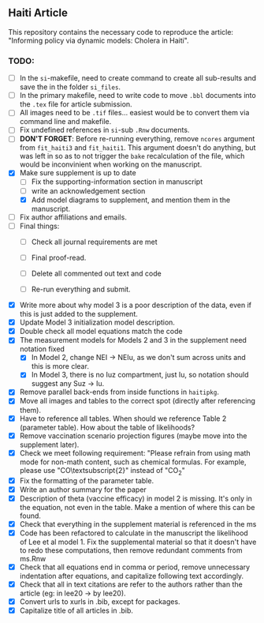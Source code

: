 ## Haiti Article

This repository contains the necessary code to reproduce the article: "Informing policy via dynamic models: Cholera in Haiti". 

### TODO: 

- [ ] In the `si`-makefile, need to create command to create all sub-results and save the in the folder `si_files`. 
- [ ] In the primary makefile, need to write code to move `.bbl` documents into the `.tex` file for article submission. 
- [ ] All images need to be `.tif` files... easiest would be to convert them via command line and makefile. 
- [ ] Fix undefined references in `si`-sub `.Rnw` documents. 
- [ ] **DON'T FORGET**: Before re-running everything, remove `ncores` argument from `fit_haiti3` and `fit_haiti1`. This argument doesn't do anything, but was left in so as to not trigger the `bake` recalculation of the file, which would be inconvinient when working on the manuscript. 
- [x] Make sure supplement is up to date 
   - [ ] Fix the supporting-information section in manuscript 
   - [ ] write an acknowledgement section 
   - [x] Add model diagrams to supplement, and mention them in the manuscript. 
- [ ] Fix author affiliations and emails. 
- [ ] Final things: 
   - [ ] Check all journal requirements are met
   - [ ] Final proof-read.
   - [ ] Delete all commented out text and code 
   - [ ] Re-run everything and submit. 


- [x] Write more about why model 3 is a poor description of the data, even if this is just added to the supplement. 
- [x] Update Model 3 initialization model description. 
- [x] Double check all model equations match the code 
- [x] The measurement models for Models 2 and 3 in the supplement need notation fixed
   - [x] In Model 2, change NEI -> NEIu, as we don't sum across units and this is more clear. 
   - [x] In Model 3, there is no Iuz compartment, just Iu, so notation should suggest any Suz -> Iu.
- [x] Remove parallel back-ends from inside functions in `haitipkg`. 
- [x] Move all images and tables to the correct spot (directly after referencing them).
- [x] Have to reference all tables. When should we reference Table 2 (parameter table). How about the table of likelihoods? 
- [x] Remove vaccination scenario projection figures (maybe move into the supplement later).
- [x] Check we meet following requirement: "Please refrain from using math mode for non-math content, such as chemical formulas. For example, please use "CO\textsubscript{2}" instead of "$\mathrm{CO}_2$"
- [x] Fix the formatting of the parameter table. 
- [x] Write an author summary for the paper 
- [x] Description of theta (vaccine efficacy) in model 2 is missing. It's only in the equation, not even in the table. Make a mention of where this can be found.
- [x] Check that everything in the supplement material is referenced in the ms
- [x] Code has been refactored to calculate in the manuscript the likelihood of Lee et al model 1. Fix the supplemental material so that it doesn't have to redo these computations, then remove redundant comments from ms.Rnw
- [x] Check that all equations end in comma or period, remove unnecessary indentation after equations, and capitalize following text accordingly. 
- [x] Check that all in text citations are refer to the authors rather than the article (eg: in lee20 -> by lee20). 
- [x] Convert urls to xurls in .bib, except for packages. 
- [x] Capitalize title of all articles in .bib.
